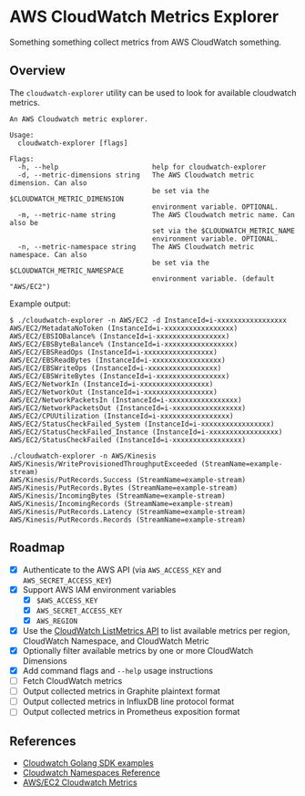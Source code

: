 # AWS CloudWatch Metrics Explorer

Something something collect metrics from AWS CloudWatch something.

## Overview

The `cloudwatch-explorer` utility can be used to look for available cloudwatch
metrics.

```
An AWS Cloudwatch metric explorer.

Usage:
  cloudwatch-explorer [flags]

Flags:
  -h, --help                       help for cloudwatch-explorer
  -d, --metric-dimensions string   The AWS Cloudwatch metric dimension. Can also
                                   be set via the $CLOUDWATCH_METRIC_DIMENSION
                                   environment variable. OPTIONAL.
  -m, --metric-name string         The AWS Cloudwatch metric name. Can also be
                                   set via the $CLOUDWATCH_METRIC_NAME
                                   environment variable. OPTIONAL.
  -n, --metric-namespace string    The AWS Cloudwatch metric namespace. Can also
                                   be set via the $CLOUDWATCH_METRIC_NAMESPACE
                                   environment variable. (default "AWS/EC2")
```

Example output:

```shell
$ ./cloudwatch-explorer -n AWS/EC2 -d InstanceId=i-xxxxxxxxxxxxxxxxx
AWS/EC2/MetadataNoToken (InstanceId=i-xxxxxxxxxxxxxxxxx)
AWS/EC2/EBSIOBalance% (InstanceId=i-xxxxxxxxxxxxxxxxx)
AWS/EC2/EBSByteBalance% (InstanceId=i-xxxxxxxxxxxxxxxxx)
AWS/EC2/EBSReadOps (InstanceId=i-xxxxxxxxxxxxxxxxx)
AWS/EC2/EBSReadBytes (InstanceId=i-xxxxxxxxxxxxxxxxx)
AWS/EC2/EBSWriteOps (InstanceId=i-xxxxxxxxxxxxxxxxx)
AWS/EC2/EBSWriteBytes (InstanceId=i-xxxxxxxxxxxxxxxxx)
AWS/EC2/NetworkIn (InstanceId=i-xxxxxxxxxxxxxxxxx)
AWS/EC2/NetworkOut (InstanceId=i-xxxxxxxxxxxxxxxxx)
AWS/EC2/NetworkPacketsIn (InstanceId=i-xxxxxxxxxxxxxxxxx)
AWS/EC2/NetworkPacketsOut (InstanceId=i-xxxxxxxxxxxxxxxxx)
AWS/EC2/CPUUtilization (InstanceId=i-xxxxxxxxxxxxxxxxx)
AWS/EC2/StatusCheckFailed_System (InstanceId=i-xxxxxxxxxxxxxxxxx)
AWS/EC2/StatusCheckFailed_Instance (InstanceId=i-xxxxxxxxxxxxxxxxx)
AWS/EC2/StatusCheckFailed (InstanceId=i-xxxxxxxxxxxxxxxxx)

./cloudwatch-explorer -n AWS/Kinesis
AWS/Kinesis/WriteProvisionedThroughputExceeded (StreamName=example-stream)
AWS/Kinesis/PutRecords.Success (StreamName=example-stream)
AWS/Kinesis/PutRecords.Bytes (StreamName=example-stream)
AWS/Kinesis/IncomingBytes (StreamName=example-stream)
AWS/Kinesis/IncomingRecords (StreamName=example-stream)
AWS/Kinesis/PutRecords.Latency (StreamName=example-stream)
AWS/Kinesis/PutRecords.Records (StreamName=example-stream)
```

## Roadmap

- [x] Authenticate to the AWS API (via `AWS_ACCESS_KEY` and `AWS_SECRET_ACCESS_KEY`)
- [x] Support AWS IAM environment variables
  - [x] `$AWS_ACCESS_KEY`
  - [x] `AWS_SECRET_ACCESS_KEY`
  - [x] `AWS_REGION`
- [x] Use the [CloudWatch ListMetrics API][1] to list available metrics per
      region, CloudWatch Namespace, and CloudWatch Metric
- [x] Optionally filter available metrics by one or more CloudWatch Dimensions
- [x] Add command flags and `--help` usage instructions
- [ ] Fetch CloudWatch metrics
- [ ] Output collected metrics in Graphite plaintext format
- [ ] Output collected metrics in InfluxDB line protocol format
- [ ] Output collected metrics in Prometheus exposition format

[1]: https://docs.aws.amazon.com/AmazonCloudWatch/latest/APIReference/API_ListMetrics.html

## References

- [Cloudwatch Golang SDK examples](https://docs.aws.amazon.com/sdk-for-go/v1/developer-guide/cw-example-getting-metrics.html)
- [Cloudwatch Namespaces Reference](https://docs.aws.amazon.com/AmazonCloudWatch/latest/monitoring/aws-services-cloudwatch-metrics.html)
- [AWS/EC2 Cloudwatch Metrics](https://docs.aws.amazon.com/AWSEC2/latest/UserGuide/viewing_metrics_with_cloudwatch.html#ec2-cloudwatch-dimensions)
